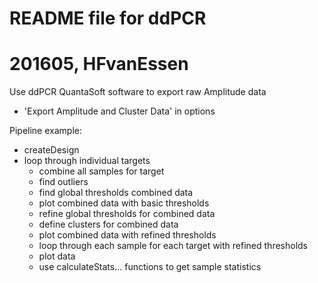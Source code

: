 # README file for ddPCR
# 
# 201605, HFvanEssen

Use ddPCR QuantaSoft software to export raw Amplitude data
- 'Export Amplitude and Cluster Data' in options 

Pipeline example:
- createDesign
- loop through individual targets
	- combine all samples for target 
	- find outliers
	- find global thresholds combined data
	- plot combined data with basic thresholds
	- refine global thresholds for combined data
	- define clusters for combined data
	- plot combined data with refined thresholds
	- loop through each sample for each target with refined thresholds
	- plot data
	- use calculateStats... functions to get sample statistics
######